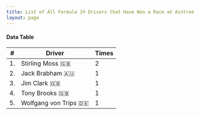 ```yaml
---
title: List of All Formula 1® Drivers that Have Won a Race at Aintree
layout: page
---
```


<canvas id="chart" width="400" height="180"></canvas>
<script>
var data = {
    "datasets": [
        {
            "backgroundColor": "#f3a935",
            "borderColor": "#f68639",
            "borderWidth": 1,
            "data": [
                2.0,
                1.0,
                1.0,
                1.0,
                1.0
            ],
            "label": "Times"
        }
    ],
    "labels": [
        "Stirling Moss 🇬🇧",
        "Jack Brabham 🇦🇺",
        "Jim Clark 🇬🇧",
        "Tony Brooks 🇬🇧",
        "Wolfgang von Trips 🇩🇪"
    ]
};
var options = {
  legend: {
    display: false
  },
  scales: {
    xAxes: [{
      ticks: {
        beginAtZero: true,
        maxRotation: 180
      }
    }],
    yAxes: [{
      ticks: {
        beginAtZero: true
      }
    }]
  }
};
new Chart("chart", {
    data: data,
    type: 'bar',
    options: options
});
</script>



#### Data Table

| # | Driver | Times |
|--|--|--|
| 1. | Stirling Moss 🇬🇧 | 2 |
| 2. | Jack Brabham 🇦🇺 | 1 |
| 3. | Jim Clark 🇬🇧 | 1 |
| 4. | Tony Brooks 🇬🇧 | 1 |
| 5. | Wolfgang von Trips 🇩🇪 | 1 |

